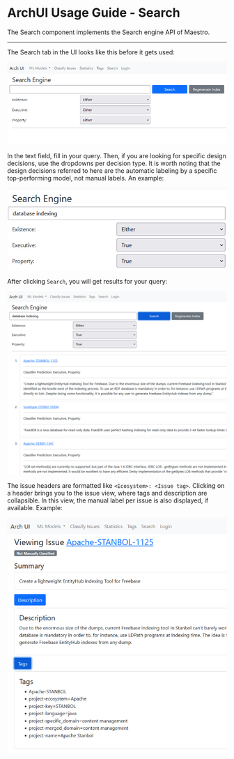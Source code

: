 # ArchUI Usage Guide - Search

The Search component implements the Search engine API of Maestro.

---

The Search tab in the UI looks like this before it gets used:

![](./figures/search_1.png)

In the text field, fill in your query. Then, if you are looking for specific design decisions, use the dropdowns per decision type. It is worth noting that the design decisions referred to here are the automatic labeling by a specific top-performing model, not manual labels. An example:

![](./figures/search_2.png)

After clicking `Search`, you will get results for your query:

![](./figures/search_3.png)

The issue headers are formatted like `<Ecosystem>: <Issue tag>`. Clicking on a header brings you to the issue view, where tags and description are collapsible. In this view, the manual label per issue is also displayed, if available. Example:

![](./figures/search_4.png)